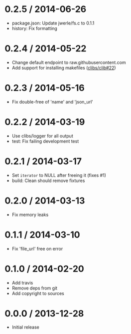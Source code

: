 
0.2.5 / 2014-06-26
==================

 * package.json: Update jwerle/fs.c to 0.1.1
 * history: Fix formatting

0.2.4 / 2014-05-22
==================

 * Change default endpoint to raw.githubusercontent.com
 * Add support for installing makefiles ([clibs/clib#22](https://github.com/clibs/clib/issues/22))

0.2.3 / 2014-05-16
==================

 * Fix double-free of 'name' and 'json_url'

0.2.2 / 2014-03-19
==================

 * Use clibs/logger for all output
 * test: Fix failing development test

0.2.1 / 2014-03-17
==================

 * Set `iterator` to NULL after freeing it (fixes #1)
 * build: Clean should remove fixtures

0.2.0 / 2014-03-13
==================

 * Fix memory leaks

0.1.1 / 2014-03-10
==================

 * Fix 'file_url' free on error

0.1.0 / 2014-02-20 
==================

 * Add travis 
 * Remove deps from git
 * Add copyright to sources

0.0.0 / 2013-12-28
==================

 * Initial release
